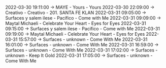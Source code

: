 2022-03-30 19:11:00 -> MAYE - Yours - Yours
2022-03-30 22:09:00 -> Creativo - Creativo - 201. SANTA FE KLAN
2022-03-31 09:05:00 -> Surfaces y salem ilese - Pacifico - Come with Me
2022-03-31 09:09:00 -> Maytal Michaeli - Celebrate Your Heart - Eyes for Eyes
2022-03-31 09:15:00 -> Surfaces y salem ilese - Pacifico - Come with Me
2022-03-31 09:19:00 -> Maytal Michaeli - Celebrate Your Heart - Eyes for Eyes
2022-03-31 15:57:00 -> Surfaces - unknown - Come With Me
2022-03-31 16:01:00 -> Surfaces - unknown - Come With Me
2022-03-31 16:59:00 -> Surfaces - unknown - Come With Me
2022-03-31 17:02:00 -> Surfaces - unknown - Keep It Gold
2022-03-31 17:05:00 -> Surfaces - unknown - Come With Me
